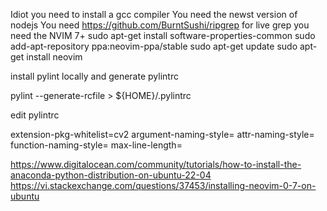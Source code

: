 Idiot you need to install a gcc compiler
You need the newst version of nodejs
You need https://github.com/BurntSushi/ripgrep for live grep
you need the NVIM 7+
  sudo apt-get install software-properties-common
  sudo add-apt-repository ppa:neovim-ppa/stable
  sudo apt-get update
  sudo apt-get install neovim

install pylint locally and generate pylintrc
  
  pylint --generate-rcfile > ${HOME}/.pylintrc

edit pylintrc

  extension-pkg-whitelist=cv2
  argument-naming-style=
  attr-naming-style=
  function-naming-style=
  max-line-length=

https://www.digitalocean.com/community/tutorials/how-to-install-the-anaconda-python-distribution-on-ubuntu-22-04
https://vi.stackexchange.com/questions/37453/installing-neovim-0-7-on-ubuntu
